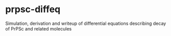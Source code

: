 prpsc-diffeq
============

Simulation, derivation and writeup of differential equations describing decay of PrPSc and related molecules
